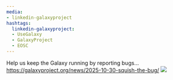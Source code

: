 ```yaml
---
media:
- linkedin-galaxyproject
hashtags:
  linkedin-galaxyproject:
  - UseGalaxy
  - GalaxyProject
  - EOSC
---
```

Help us keep the Galaxy running by reporting bugs...
https://galaxyproject.org/news/2025-10-30-squish-the-bug/
![](https://galaxyproject.org/assets/static/squish-it.cbab2cf.26a91ce98d88ec66af0e0fd3534f0b09.png)